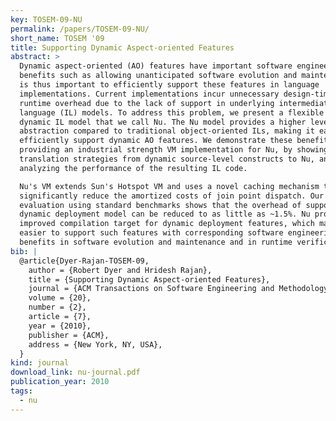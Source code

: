 ```yaml
---
key: TOSEM-09-NU
permalink: /papers/TOSEM-09-NU/
short_name: TOSEM '09
title: Supporting Dynamic Aspect-oriented Features
abstract: >
  Dynamic aspect-oriented (AO) features have important software engineering
  benefits such as allowing unanticipated software evolution and maintenance. It
  is thus important to efficiently support these features in language
  implementations. Current implementations incur unnecessary design-time and
  runtime overhead due to the lack of support in underlying intermediate
  language (IL) models. To address this problem, we present a flexible and
  dynamic IL model that we call Nu. The Nu model provides a higher level of
  abstraction compared to traditional object-oriented ILs, making it easier to
  efficiently support dynamic AO features. We demonstrate these benefits by
  providing an industrial strength VM implementation for Nu, by showing
  translation strategies from dynamic source-level constructs to Nu, and by
  analyzing the performance of the resulting IL code.

  Nu's VM extends Sun's Hotspot VM and uses a novel caching mechanism to
  significantly reduce the amortized costs of join point dispatch. Our
  evaluation using standard benchmarks shows that the overhead of supporting a
  dynamic deployment model can be reduced to as little as ~1.5%. Nu provides an
  improved compilation target for dynamic deployment features, which makes it
  easier to support such features with corresponding software engineering
  benefits in software evolution and maintenance and in runtime verification.
bib: |
  @article{Dyer-Rajan-TOSEM-09,
    author = {Robert Dyer and Hridesh Rajan},
    title = {Supporting Dynamic Aspect-oriented Features},
    journal = {ACM Transactions on Software Engineering and Methodology (TOSEM)},
    volume = {20},
    number = {2},
    article = {7},
    year = {2010},
    publisher = {ACM},
    address = {New York, NY, USA},
  }
kind: journal
download_link: nu-journal.pdf
publication_year: 2010
tags:
  - nu
---
```

